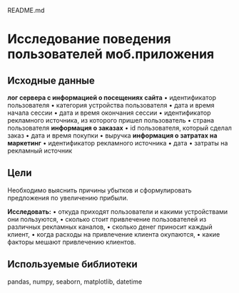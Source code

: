 README.md
# Исследование поведения пользователей моб.приложения

## Исходные данные

**лог сервера с информацией о посещениях сайта**
•	идентификатор пользователя
•	категория устройства пользователя
•	дата и время начала сессии
•	дата и время окончания сессии
•	идентификатор рекламного источника, из которого пришел пользователь
•	страна пользователя
**информация о заказах**
•	id пользователя, который сделал заказ
•	дата и время покупки
•	выручка
**информация о затратах на маркетинг**
•	идентификатор рекламного источника
•	дата
•	затраты на рекламный источник

## Цели

Необходимо выяснить причины убытков и сформулировать предложения по увеличению прибыли. 

**Исследовать:**
•	откуда приходят пользователи и какими устройствами они пользуются,
•	сколько стоит привлечение пользователей из различных рекламных каналов,
•	сколько денег приносит каждый клиент,
•	когда расходы на привлечение клиента окупаются,
•	какие факторы мешают привлечению клиентов.

## Используемые библиотеки
pandas, numpy, seaborn, matplotlib, datetime
